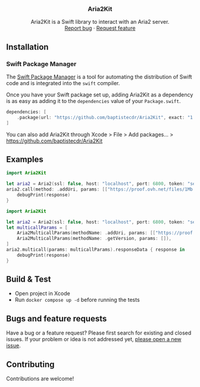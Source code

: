 <h3 align="center">Aria2Kit</h3>
<p align="center">
    Aria2Kit is a Swift library to interact with an Aria2 server.
    <br />
    <a href="https://github.com/baptistecdr/Aria2Kit/issues/new">Report bug</a>
    ·
    <a href="https://github.com/baptistecdr/Aria2Kit/issues/new">Request feature</a>
</p>

## Installation

### Swift Package Manager

The [Swift Package Manager](https://swift.org/package-manager/) is a tool for automating the distribution of Swift code
and is integrated into the `swift` compiler.

Once you have your Swift package set up, adding Aria2Kit as a dependency is as easy as adding it to the `dependencies`
value of your `Package.swift`.

```swift
dependencies: [
    .package(url: "https://github.com/baptistecdr/Aria2Kit", exact: "1.0.2")
]
```

You can also add Aria2Kit through Xcode > File > Add packages... > https://github.com/baptistecdr/Aria2Kit

## Examples

```swift
import Aria2Kit

let aria2 = Aria2(ssl: false, host: "localhost", port: 6800, token: "secret-token")
aria2.call(method: .addUri, params: [["https://proof.ovh.net/files/1Mb.dat"], ["split": "1"]]).responseData { response in
    debugPrint(response)
}
```

```swift
import Aria2Kit

let aria2 = Aria2(ssl: false, host: "localhost", port: 6800, token: "secret-token")
let multicallParams = [
    Aria2MulticallParams(methodName: .addUri, params: [["https://proof.ovh.net/files/1Mb.dat"], ["split": "1"]]),
    Aria2MulticallParams(methodName: .getVersion, params: []),
]
aria2.multicall(params: multicallParams).responseData { response in
    debugPrint(response)
}
```

## Build & Test

* Open project in Xcode
* Run `docker compose up -d` before running the tests

## Bugs and feature requests

Have a bug or a feature request? Please first search for existing and closed issues. If your problem or idea is not
addressed yet, [please open a new issue](https://github.com/baptistecdr/Aria2Kit/issues).

## Contributing

Contributions are welcome!

